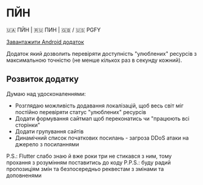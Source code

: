 # ПЙН

🇺🇦 ПЙН | 🇷🇺 ПИН | 🇬🇧 / 🇺🇸 PGFY

[Завантажити Android додаток](https://github.com/ukr-freedom/pgfy/downloads/android.apk)

Додаток який дозволить перевіряти доступність "улюблених" ресурсів з максимальною точністю (не менше кількох раз в секунду кожний).

##  Розвиток додатку

Думаю над удосконаленнями:
 - Розглядаю можливість додавання локалізацій, щоб весь світ міг постійно перевіряти статус "улюблених" ресурсів
 - Додати формування сайтмап щоб переконатись чи "працюють всі сторінки"
 - Додати групування сайтів
 - Динамічний список початкових посилань - загроза DDoS атаки на джерело з посиланнями

P.S.: Flutter слабо знаю й вже роки три не стикався з ним, тому прохання з розумінням поставитись до коду
P.P.S.: буду радий пропозиціям змін та безпосередньо реквестам з змінами та доповненями
